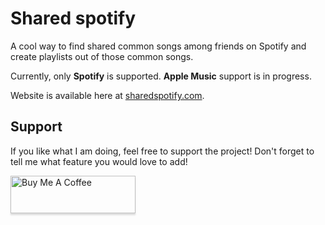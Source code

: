 # Shared spotify

A cool way to find shared common songs among friends on Spotify and create playlists out of those common songs.

Currently, only **Spotify** is supported. **Apple Music** support is in progress.

Website is available here at [sharedspotify.com](sharedspotify.com).

## Support

If you like what I am doing, feel free to support the project! Don't forget to tell me what feature you would 
love to add! 

<a href="https://www.buymeacoffee.com/paulvidal" target="_blank"><img src="https://www.buymeacoffee.com/assets/img/custom_images/orange_img.png" alt="Buy Me A Coffee" style="height: 60px !important;width: 200px !important;box-shadow: 0px 3px 2px 0px rgba(190, 190, 190, 0.5) !important;-webkit-box-shadow: 0px 3px 2px 0px rgba(190, 190, 190, 0.5) !important;" ></a>
